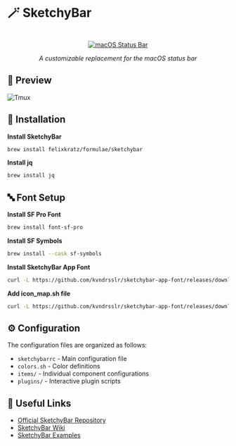 # 🪄 SketchyBar

<div align="center">

<br/>
<a href="https://github.com/FelixKratz/SketchyBar"><img src="https://img.shields.io/badge/SketchyBar-macOS-C13584?style=for-the-badge&logoColor=white" alt="macOS Status Bar"/></a>

_A customizable replacement for the macOS status bar_

</div>

## 📸 Preview

![Tmux](../docs/images/sketchybar.png)

## 🚀 Installation

**Install SketchyBar**

```bash
brew install felixkratz/formulae/sketchybar
```

**Install jq**

```bash
brew install jq
```

## 🔤 Font Setup

**Install SF Pro Font**

```bash
brew install font-sf-pro
```

**Install SF Symbols**

```bash
brew install --cask sf-symbols
```

**Install SketchyBar App Font**

```bash
curl -L https://github.com/kvndrsslr/sketchybar-app-font/releases/download/v2.0.32/sketchybar-app-font.ttf -o $HOME/Library/Fonts/sketchybar-app-font.ttf
```

**Add icon_map.sh file**

```bash
curl -L https://github.com/kvndrsslr/sketchybar-app-font/releases/download/v2.0.32/icon_map.sh -o $HOME/.config/sketchybar/icon_map.sh
```

## ⚙️ Configuration

The configuration files are organized as follows:

- `sketchybarrc` - Main configuration file
- `colors.sh` - Color definitions
- `items/` - Individual component configurations
- `plugins/` - Interactive plugin scripts

## 🔗 Useful Links

- [Official SketchyBar Repository](https://github.com/FelixKratz/SketchyBar)
- [SketchyBar Wiki](https://github.com/FelixKratz/SketchyBar/wiki)
- [SketchyBar Examples](https://github.com/FelixKratz/SketchyBar/discussions/47)
